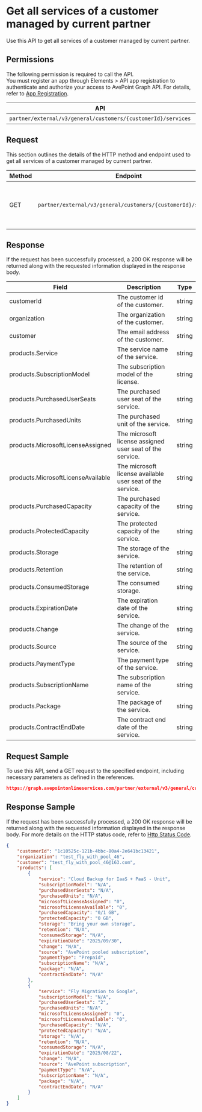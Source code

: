 # Get all services of a customer managed by current partner

Use this API to get all services of a customer managed by current partner. 

 ## Permissions

The following permission is required to call the API.  
You must register an app through Elements > API app registration to authenticate and authorize your access to AvePoint Graph API. For details, refer to [App Registration](https://cdn.avepoint.com/assets/apelements-webhelp/avepoint-elements-for-partners/index.htm#!Documents/appregistration.htm).

| API | Permission  |
|-----------|--------|
| `partner/external/v3/general/customers/{customerId}/services`|elements.license.read.all|  

## Request

This section outlines the details of the HTTP method and endpoint used to get all services of a customer managed by current partner.

| Method | Endpoint | Description |
|-----------|--------|------------|
| GET | `partner/external/v3/general/customers/{customerId}/services` | Get all services of a customer managed by current partner.|

## Response

If the request has been successfully processed, a 200 OK response will be returned along with the requested information displayed in the response body.
 
| Field | Description | Type |
| --- | --- | --- |
| customerId               | The customer id of the customer.                 | string |
| organization     | The organization of the customer.       | string |
| customer       | The email address of the customer.      | string |
| products.Service | The service name of the service. | string |
| products.SubscriptionModel      | The subscription model of the license.    | string |
| products.PurchasedUserSeats  | The purchased user seat of the service.            | string |
| products.PurchasedUnits   | The purchased unit of the service.        | string    |
| products.MicrosoftLicenseAssigned      | The microsoft license assigned user seat of the service.                   | string |
| products.MicrosoftLicenseAvailable     | The microsoft license available user seat of the service.                 | string |
| products.PurchasedCapacity     | The purchased capacity of the service.                 | string |
| products.ProtectedCapacity     | The protected capacity of the service.                 | string |
| products.Storage     | The storage of the service.                 | string |
| products.Retention     | The retention of the service.                 | string |
| products.ConsumedStorage     | The consumed storage.                 | string |
| products.ExpirationDate     | The expiration date of the service.                 | string |
| products.Change     | The change of the service.                 | string |
| products.Source     | The source of the service.                 | string |
| products.PaymentType     | The payment type of the service.                 | string |
| products.SubscriptionName     | The subscription name of the service.                 | string |
| products.Package     | The package of the service.                 | string |
| products.ContractEndDate     | The contract end date of the service.                 | string |

## Request Sample
To use this API, send a GET request to the specified endpoint, including necessary parameters as defined in the references.
```json
https://graph.avepointonlineservices.com/partner/external/v3/general/customers/{customerId}/services
```
 
## Response Sample
If the request has been successfully processed, a 200 OK response will be returned along with the requested information displayed in the response body.
For more details on the HTTP status code, refer to [Http Status Code](https://learn.avepoint.com/docs/Use-AvePoint-Graph-API.html#http-status-code).
```json
{
    "customerId": "1c10525c-121b-4bbc-80a4-2e641bc13421",
    "organization": "test_fly_with_pool_46",
    "customer": "test_fly_with_pool_46@163.com",
    "products": [
        {
            "service": "Cloud Backup for IaaS + PaaS - Unit",
            "subscriptionModel": "N/A",
            "purchasedUserSeats": "N/A",
            "purchasedUnits": "N/A",
            "microsoftLicenseAssigned": "0",
            "microsoftLicenseAvailable": "0",
            "purchasedCapacity": "0/1 GB",
            "protectedCapacity": "0 GB",
            "storage": "Bring your own storage",
            "retention": "N/A",
            "consumedStorage": "N/A",
            "expirationDate": "2025/09/30",
            "change": "N/A",
            "source": "AvePoint pooled subscription",
            "paymentType": "Prepaid",
            "subscriptionName": "N/A",
            "package": "N/A",
            "contractEndDate": "N/A"
        },
        {
            "service": "Fly Migration to Google",
            "subscriptionModel": "N/A",
            "purchasedUserSeats": "2",
            "purchasedUnits": "N/A",
            "microsoftLicenseAssigned": "0",
            "microsoftLicenseAvailable": "0",
            "purchasedCapacity": "N/A",
            "protectedCapacity": "N/A",
            "storage": "N/A",
            "retention": "N/A",
            "consumedStorage": "N/A",
            "expirationDate": "2025/08/22",
            "change": "N/A",
            "source": "AvePoint subscription",
            "paymentType": "N/A",
            "subscriptionName": "N/A",
            "package": "N/A",
            "contractEndDate": "N/A"
        }
    ]
}
```